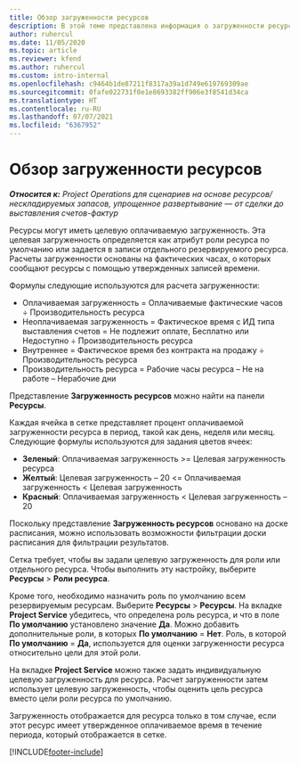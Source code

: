 ```yaml
---
title: Обзор загруженности ресурсов
description: В этой теме представлена информация о загруженности ресурсов в Project Operations.
author: ruhercul
ms.date: 11/05/2020
ms.topic: article
ms.reviewer: kfend
ms.author: ruhercul
ms.custom: intro-internal
ms.openlocfilehash: c9464b1de87211f8317a39a1d749e619769309ae
ms.sourcegitcommit: 0fafe022731f0e1e8693382ff906e3f8541d34ca
ms.translationtype: HT
ms.contentlocale: ru-RU
ms.lasthandoff: 07/07/2021
ms.locfileid: "6367952"
---
```

# <a name="resource-utilization-overview"></a>Обзор загруженности ресурсов

_**Относится к:** Project Operations для сценариев на основе ресурсов/нескладируемых запасов, упрощенное развертывание — от сделки до выставления счетов-фактур_

Ресурсы могут иметь целевую оплачиваемую загруженность. Эта целевая загруженность определяется как атрибут роли ресурса по умолчанию или задается в записи отдельного резервируемого ресурса. Расчеты загруженности основаны на фактических часах, о которых сообщают ресурсы с помощью утвержденных записей времени.

Формулы следующие используются для расчета загруженности:

  - Оплачиваемая загруженность = Оплачиваемые фактические часов ÷ Производительность ресурса
  - Неоплачиваемая загруженность = Фактическое время с ИД типа выставления счетов = Не подлежит оплате, Бесплатно или Недоступно ÷ Производительность ресурса
  - Внутреннее = Фактическое время без контракта на продажу ÷ Производительность ресурса
  - Производительность ресурса = Рабочие часы ресурса – Не на работе – Нерабочие дни

Представление **Загруженность ресурсов** можно найти на панели **Ресурсы**.

Каждая ячейка в сетке представляет процент оплачиваемой загруженности ресурса в период, такой как день, неделя или месяц. Следующие формулы используются для задания цветов ячеек:

  - **Зеленый**: Оплачиваемая загруженность >= Целевая загруженность ресурса
  - **Желтый**: Целевая загруженность – 20 <= Оплачиваемая загруженность < Целевая загруженность
  - **Красный**: Оплачиваемая загруженность < Целевая загруженность – 20

Поскольку представление **Загруженность ресурсов** основано на доске расписания, можно использовать возможности фильтрации доски расписания для фильтрации результатов.

Сетка требует, чтобы вы задали целевую загруженность для роли или отдельного ресурса. Чтобы выполнить эту настройку, выберите **Ресурсы** > **Роли ресурса**.

Кроме того, необходимо назначить роль по умолчанию всем резервируемым ресурсам. Выберите **Ресурсы** > **Ресурсы**. На вкладке **Project Service** убедитесь, что определена роль ресурса, и что в поле **По умолчанию** установлено значение **Да**. Можно добавить дополнительные роли, в которых **По умолчанию** = **Нет**. Роль, в которой **По умолчанию** = **Да**, используется для оценки загруженности ресурса относительно цели для этой роли.

На вкладке **Project Service** можно также задать индивидуальную целевую загруженность для ресурса. Расчет загруженности затем использует целевую загруженность, чтобы оценить цель ресурса вместо цели роли ресурса по умолчанию.

Загруженность отображается для ресурса только в том случае, если этот ресурс имеет утвержденное оплачиваемое время в течение периода, который отображается в сетке.


[!INCLUDE[footer-include](../includes/footer-banner.md)]
